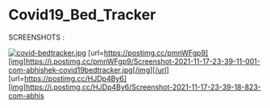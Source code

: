 # Covid19_Bed_Tracker

SCREENSHOTS :

[![covid-bedtracker.jpg](https://i.postimg.cc/1Rk4Q4wM/covid-bedtracker.jpg)](https://postimg.cc/c6cd7xD8)
[url=https://postimg.cc/pmnWFgp9][img]https://i.postimg.cc/pmnWFgp9/Screenshot-2021-11-17-23-39-11-001-com-abhishek-covid19bedtracker.jpg[/img][/url]
[url=https://postimg.cc/HJDp4By6][img]https://i.postimg.cc/HJDp4By6/Screenshot-2021-11-17-23-39-18-823-com-abhis

